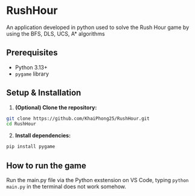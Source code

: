 # RushHour 

An application developed in python used to solve the Rush Hour game by using the BFS, DLS, UCS, A* algorithms

## Prerequisites

*   Python 3.13+
*   `pygame` library


## Setup & Installation

1. **(Optional) Clone the repository:**

```bash
git clone https://github.com/KhaiPhong25/RushHour.git
cd RushHour
```

2. **Install dependencies:**

```bash
pip install pygame
```

## How to run the game
Run the main.py file via the Python exstension on VS Code, typing `python main.py` in the terminal does not work somehow.